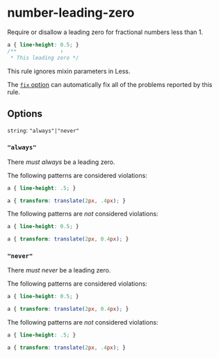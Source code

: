 # number-leading-zero

Require or disallow a leading zero for fractional numbers less than 1.

<!-- prettier-ignore -->
```css
a { line-height: 0.5; }
/**              ↑
 * This leading zero */
```

This rule ignores mixin parameters in Less.

The [`fix` option](https://github.com/stylelint/stylelint/tree/13.7.2/docs/user-guide/usage/options.md#fix) can automatically fix all of the problems reported by this rule.

## Options

`string`: `"always"|"never"`

### `"always"`

There _must always_ be a leading zero.

The following patterns are considered violations:

<!-- prettier-ignore -->
```css
a { line-height: .5; }
```

<!-- prettier-ignore -->
```css
a { transform: translate(2px, .4px); }
```

The following patterns are _not_ considered violations:

<!-- prettier-ignore -->
```css
a { line-height: 0.5; }
```

<!-- prettier-ignore -->
```css
a { transform: translate(2px, 0.4px); }
```

### `"never"`

There _must never_ be a leading zero.

The following patterns are considered violations:

<!-- prettier-ignore -->
```css
a { line-height: 0.5; }
```

<!-- prettier-ignore -->
```css
a { transform: translate(2px, 0.4px); }
```

The following patterns are _not_ considered violations:

<!-- prettier-ignore -->
```css
a { line-height: .5; }
```

<!-- prettier-ignore -->
```css
a { transform: translate(2px, .4px); }
```
